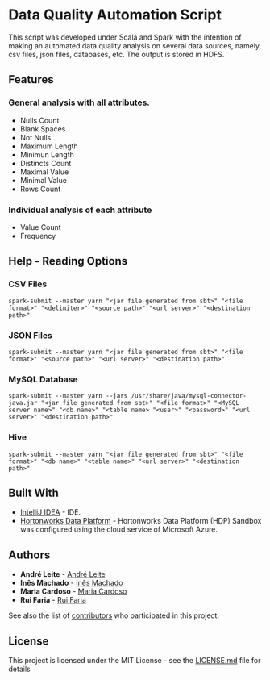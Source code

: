 # Data Quality Automation Script

This script was developed under Scala and Spark with the intention of making an automated data quality analysis on several data sources, namely, csv files, json files, databases, etc. The output is stored in HDFS.

## Features

### General analysis with all attributes.

* Nulls Count
* Blank Spaces
* Not Nulls
* Maximum Length
* Minimun Length
* Distincts Count
* Maximal Value
* Minimal Value
* Rows Count

### Individual analysis of each attribute

* Value Count
* Frequency

## Help - Reading Options

### CSV Files

```
spark-submit --master yarn "<jar file generated from sbt>" "<file format>" "<delimiter>" "<source path>" "<url server>" "<destination path>"
```
### JSON Files

```
spark-submit --master yarn "<jar file generated from sbt>" "<file format>" "<source path>" "<url server>" "<destination path>"
```
### MySQL Database

```
spark-submit --master yarn --jars /usr/share/java/mysql-connector-java.jar "<jar file generated from sbt>" "<file format>" "<MySQL server name>" "<db name>" "<table name> "<user>" "<password>" "<url server>" "<destination path>"
```
### Hive

```
spark-submit --master yarn "<jar file generated from sbt>" "<file format>" "<db name>" "<table name>" "<url server>" "<destination path>"
```

## Built With

* [IntelliJ IDEA](https://www.jetbrains.com/idea/) - IDE.
* [Hortonworks Data Platform](https://www.cloudera.com/downloads/hortonworks-sandbox/hdp.html) - Hortonworks Data Platform (HDP) Sandbox was configured using the cloud service of Microsoft Azure.

## Authors

* **André Leite** - [André Leite](https://github.com/andrefranciscool)
* **Inês Machado** - [Inês Machado](https://github.com/inesmachado98)
* **Maria Cardoso** - [Maria Cardoso](https://github.com/MariaCardoso97)
* **Rui Faria** - [Rui Faria](https://github.com/rmrfaria)

See also the list of [contributors](https://github.com/andrefranciscool/fofp56/contributors) who participated in this project.

## License

This project is licensed under the MIT License - see the [LICENSE.md](LICENSE.md) file for details
